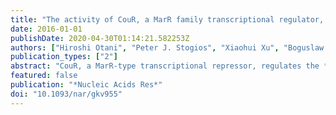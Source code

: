 ```yaml
---
title: "The activity of CouR, a MarR family transcriptional regulator, is modulated through a novel molecular mechanism"
date: 2016-01-01
publishDate: 2020-04-30T01:14:21.582253Z
authors: ["Hiroshi Otani", "Peter J. Stogios", "Xiaohui Xu", "Boguslaw Nocek", "Shu-Nan Li", "Alexei Savchenko", "Lindsay D. Eltis"]
publication_types: ["2"]
abstract: "CouR, a MarR-type transcriptional repressor, regulates the *cou* genes, encoding p-hydroxycinnamate catabolism in the soil bacterium *Rhodococcus jostii* RHA1. The CouR dimer bound two molecules of the catabolite *p*-coumaroyl-CoA (*K*<sub>d</sub> = 11 ± 1 μM). The presence of *p*-coumaroyl-CoA, but neither *p*-coumarate nor CoASH, abrogated CouR's binding to its operator DNA *in vitro*. The crystal structures of ligand-free CouR and its *p*-coumaroyl-CoA-bound form showed no significant conformational differences, in contrast to other MarR regulators. The CouR-*p*-coumaroyl-CoA structure revealed two ligand molecules bound to the CouR dimer with their phenolic moieties occupying equivalent hydrophobic pockets in each protomer and their CoA moieties adopting non-equivalent positions to mask the regulator's predicted DNA-binding surface. More specifically, the CoA phosphates formed salt bridges with predicted DNA-binding residues Arg36 and Arg38, changing the overall charge of the DNA-binding surface. The substitution of either arginine with alanine completely abrogated the ability of CouR to bind DNA. By contrast, the R36A/R38A double variant retained a relatively high affinity for p-coumaroyl-CoA (*K*<sub>d</sub> = 89 ± 6 μM). Together, our data point to a novel mechanism of action in which the ligand abrogates the repressor's ability to bind DNA by steric occlusion of key DNA-binding residues and charge repulsion of the DNA backbone. [on SciFinder(R)]"
featured: false
publication: "*Nucleic Acids Res*"
doi: "10.1093/nar/gkv955"
---
```


